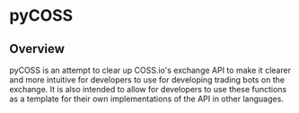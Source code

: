 # pyCOSS

## Overview

pyCOSS is an attempt to clear up COSS.io's exchange API to make it clearer and more intuitive for developers to use for developing trading bots on the exchange. It is also intended to allow for developers to use these functions as a template for their own implementations of the API in other languages.

